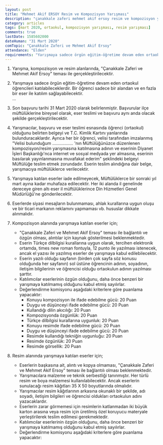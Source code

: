 ```yaml
---
layout: post
title: "Mehmet Akif ERSOY Resim ve Kompozisyon Yarışması"
description: "çanakkale zaferi mehmet akif ersoy resim ve kompozisyon yarışması, ödüllü yarışmalar 2020"
category: articles
tags: [mart 2020, ortaokul, kompozisyon yarışması, resim yarışması]
comments: true
lastDate: 1585602000    
dateHuman: "31 Mart 2020"
comTopic: "Çanakkale Zaferi ve Mehmet Akif Ersoy"
attendance: "Elden"
requirements: "Yarışmaya sadece örgün eğitim-öğretime devam eden ortaokul öğrencileri katılabileceklerdir"
---
```


1. Yarışma, kompozisyon ve resim alanlarında, "Çanakkale Zaferi ve Mehmet Akif Ersoy" teması ile gerçekleştirilecektir.
2. Yarışmaya sadece örgün eğitim-öğretime devam eden ortaokul öğrencileri katılabileceklerdir. Bir öğrenci sadece bir alandan ve en fazla bir eser ile katılım sağlayabilecektir.  
...  

3. Son başvuru tarihi 31 Mart 2020 olarak belirlenmiştir. Başvurular ilçe müftülüklerine bireysel olarak, eser teslimi ve başvuru aynı anda olacak şekilde gerçekleştirilecektir.
4. Yarışmacılar, başvuru ve eser teslimi esnasında öğrenci (ortaokul) olduğunu belirten belgeyi ve T.C. Kimlik Kartını yanlarında bulunduracaklardır. Ayrıca her bir öğrenci, velisi tarafından imzalanmış "Velisi bulunduğum ................. 'nın Müftülüğünüzce düzenlenen kompozisyon/resim yarışmasına katılmasına adının ve eserinin Diyanet İşleri Başkanlığı'nca internet ve sosyal medyada yer almasına, eserinin basılarak yayınlanmasına muvafakat ederim" şeklindeki belgeyi Müftülüğe teslim etmek zorundadır. Eserin teslim alındığına dair belge, yarışmacıya müftülüklerce verilecektir.
5. Yarışmaya katılan eserler iade edilmeyecek, Müftülüklerce bir sonraki yıl mart ayına kadar muhafaza edilecektir. Her iki alanda il genelinde dereceye giren altı eser il müftülüklerince Din Hizmetleri Genel Müdürlüğü'ne gönderilecektir.
6. Eserlerde siyasi mesajların bulunmaması, ahlak kurallarına uygun oluşu ve bir ticari markanın reklamını yapmaması vb. hususlar dikkate alınmalıdır.
7. Kompozisyon alanında yarışmaya katılan eserler için;
    - "Çanakkale Zaferi ve Mehmet Akif Ersoy" teması ile bağlantılı ve özgün olması, alıntılar için kaynak gösterilmesi beklenmektedir.
    - Eserin Türkçe dilbilgisi kurallarına uygun olarak, tercihen elektronik ortamda, times new roman fontuyla, 12 punto ile yazılması istenecek, ancak el yazısı ile yazılmış eserler de yarışmaya kabul edilebilecektir.
    - Eserin yazılı olduğu sayfanın (birden çok sayfa söz konusu olduğunda her sayfanın) sol üstüne öğrencinin adının, soyadının, iletişim bilgilerinin ve öğrencisi olduğu ortaokulun adının yazılması şarttır.
    - Katılımcılar eserlerinin özgün olduğunu, daha önce benzeri bir yarışmaya katılmamış olduğunu kabul etmiş sayılırlar.
    - Değerlendirme komisyonu aşağıdaki kriterlere göre puanlama yapacaktır:
        - Konuyu kompozisyon ile ifade edebilme gücü: 20 Puan
        - Duygu ve düşünceyi ifade edebilme gücü: 20 Puan
        - Kullandığı dilin akıcılığı: 20 Puan
        - Kompozisyonda özgünlük: 20 Puan
        - Türkçe dilbilgisi kurallarına uygunluk: 20 Puan
        - Konuyu resimde ifade edebilme gücü: 20 Puan
        - Duygu ve düşünceyi ifade edebilme gücü: 20 Puan
        - Resimde kullandığı tekniğin uygunluğu: 20 Puan
        - Resimde özgünlük: 20 Puan
        - Resimde görsellik: 20 Puan
8. Resim alanında yarışmaya katılan eserler için;
    - Eserlerin başkasına ait, alıntı ve kopya olmaması, "Çanakkale Zaferi ve Mehmet Akif Ersoy" teması ile bağlantılı olması beklenmektedir.
    - Yarışmacılara malzeme ve teknik serbestliği tanınmıştır. Her türlü resim ve boya malzemesi kullanılabilecektir. Ancak eserlerin sunulacağı resim kâğıtları 35 X 50 boyutlarında olmalıdır.
    - Yarışmacılar resim kâğıtlarının arkasına okunaklı bir şekilde, adı soyadı, iletişim bilgileri ve öğrencisi oldukları ortaokulun adını yazacaklardır.
    - Eserlerin zarar görmemesi için resimlerin katlanmadan iki büyük karton arasına veya resim için üretilmiş özel koruyucu materyale yerleştirilerek teslim edilmesi gerekmektedir.
    - Katılımcılar eserlerinin özgün olduğunu, daha önce benzeri bir yarışmaya katılmamış olduğunu kabul etmiş sayılırlar.
    - Değerlendirme komisyonu aşağıdaki kriterlere göre puanlama yapacaktır: